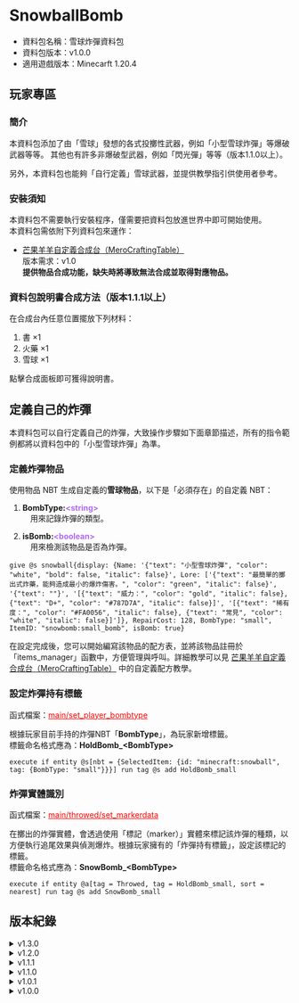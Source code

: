 # SnowballBomb

- 資料包名稱：雪球炸彈資料包
- 資料包版本：v1.0.0
- 適用遊戲版本：Minecarft 1.20.4

## 玩家專區

### 簡介

 本資料包添加了由「雪球」發想的各式投擲性武器，例如「小型雪球炸彈」等爆破武器等等。
 其他也有許多非爆破型武器，例如「閃光彈」等等（版本1.1.0以上）。<p>
 另外，本資料包也能夠「自行定義」雪球武器，並提供教學指引供使用者參考。

### 安裝須知

 本資料包不需要執行安裝程序，僅需要把資料包放進世界中即可開始使用。<br>
 本資料包需依附下列資料包來運作：

- [芒果羊羊自定義合成台（MeroCraftingTable）](https://github.com/LittleLambMero/MeroCraftingTable)<br>
 版本需求：v1.0<br>
 **提供物品合成功能，缺失時將導致無法合成並取得對應物品。**<p>

### 資料包說明書合成方法（版本1.1.1以上）

 在合成台內任意位置擺放下列材料：<br>

1. 書 ×1
2. 火藥 ×1
3. 雪球 ×1

 點擊合成面板即可獲得說明書。

## 定義自己的炸彈

 本資料包可以自行定義自己的炸彈，大致操作步驟如下面章節描述，所有的指令範例都將以資料包中的「小型雪球炸彈」為準。

### 定義炸彈物品

 使用物品 NBT 生成自定義的**雪球物品**，以下是「必須存在」的自定義 NBT：<br>

1. **BombType:<font color=#AF69FA>&lt;string&gt;</font>**<br>
&emsp;用來記錄炸彈的類型。<p>

2. **isBomb:<font color=#AF69FA>&lt;boolean&gt;</font>**<br>
&emsp;用來檢測該物品是否為炸彈。

```mcfunction
give @s snowball{display: {Name: '{"text": "小型雪球炸彈", "color": "white", "bold": false, "italic": false}', Lore: ['{"text": "最簡單的擲出式炸藥，能夠造成最小的爆炸傷害。", "color": "green", "italic": false}', '{"text": ""}', '[{"text": "威力：", "color": "gold", "italic": false}, {"text": "D+", "color": "#787D7A", "italic": false}]', '[{"text": "稀有度：", "color": "#FA0056", "italic": false}, {"text": "常見", "color": "white", "italic": false}]']}, RepairCost: 128, BombType: "small", ItemID: "snowbomb:small_bomb", isBomb: true}
```

 在設定完成後，您可以開始編寫該物品的配方表，並將該物品註冊於「items_manager」函數中，方便管理與呼叫。詳細教學可以見 [芒果羊羊自定義合成台（MeroCraftingTable）](https://github.com/LittleLambMero/MeroCraftingTable) 中的自定義配方教學。

### 設定炸彈持有標籤

 函式檔案：<font color=red><u>main/set_player_bombtype</u></font><p>

 根據玩家目前手持的炸彈NBT「**BombType**」，為玩家新增標籤。<br>
 標籤命名格式應為：**HoldBomb_&lt;BombType&gt;**

```mcfunction
execute if entity @s[nbt = {SelectedItem: {id: "minecraft:snowball", tag: {BombType: "small"}}}] run tag @s add HoldBomb_small
```

### 炸彈實體識別

 函式檔案：<font color=red><u>main/throwed/set_markerdata</u></font><p>

 在擲出的炸彈實體，會透過使用「標記（marker）」實體來標記該炸彈的種類，以方便執行追尾效果與偵測爆炸。根據玩家擁有的「炸彈持有標籤」，設定該標記的標籤。<br>
 標籤命名格式應為：**SnowBomb_&lt;BombType&gt;**

 ```mcfunction
execute if entity @a[tag = Throwed, tag = HoldBomb_small, sort = nearest] run tag @s add SnowBomb_small
 ```

## 版本紀錄

<details>
    <summary>v1.3.0</summary>

    - 新增了 1 種炸彈配方［八寒地獄］

    - 添加 1 個新物品［火藥團］

</details>
<details>
    <summary>v1.2.0</summary>

    - 新增了 2 種炸彈配方［冷凍彈｜強力冷凍彈］

    - 為說明書的目錄添加色彩，方便使用者查詢物品

</details>
<details>
    <summary>v1.1.1</summary>

    - 重新設計「落雷信子」的合成配方

    - 新增「資料包專用說明書」，且可以查詢物品配方

</details>
<details>
    <summary>v1.1.0</summary>

    - 新增了 3 種炸彈配方［落雷信子｜閃光彈｜毒氣彈］

    - 添加 2 個新物品［銅粉｜引磁銅粉］

</details>
<details>
    <summary>v1.0.1</summary>

    - 調整炸彈的爆炸威力

    - 重新設計「爆裂閃鑽之星」的合成配方

</details>
<details>
    <summary>v1.0.0</summary>

    - 添加了 5 種炸彈配方［小型/中型/大型/強力雪球炸彈｜爆裂閃鑽之星］

</details>
